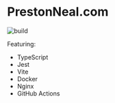 # PrestonNeal.com
![build](https://github.com/nealwp/prestonneal.com/actions/workflows/build.yaml/badge.svg)

Featuring:
- TypeScript
- Jest
- Vite
- Docker
- Nginx
- GitHub Actions